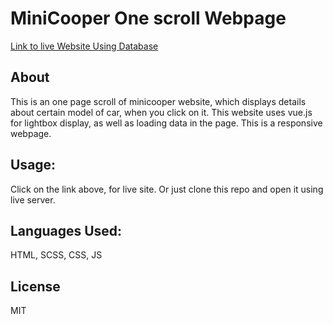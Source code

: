 # MiniCooper One scroll Webpage

[Link to live Website Using Database](https://mamathavaidehi.com/Ramesh_Mamatha_MiniDatabase)

## About

This is an one page scroll of minicooper website, which displays details about certain model of car, when you click on it. 
This website uses vue.js for lightbox display, as well as loading data in the page.
This is a responsive webpage.

## Usage:
Click on the link above, for live site.
Or just clone this repo and open it using live server.

## Languages Used:

HTML, SCSS, CSS, JS

## License 
MIT

